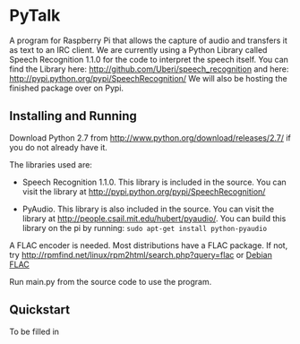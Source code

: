 PyTalk
======

A program for Raspberry Pi that allows the capture of audio and transfers it as text to an IRC client. We are currently using a Python Library called Speech Recognition 1.1.0 for the code to interpret the speech itself. You can find the Library here: http://github.com/Uberi/speech_recognition and here: http://pypi.python.org/pypi/SpeechRecognition/
We will also be hosting the finished package over on Pypi.

Installing and Running
--------
Download Python 2.7 from http://www.python.org/download/releases/2.7/ if you do not already have it.

The libraries used are:

  - Speech Recognition 1.1.0. This library is included in the source. You can visit the library at       http://pypi.python.org/pypi/SpeechRecognition/

  - PyAudio. This library is also included in the source. You can visit the library at http://people.csail.mit.edu/hubert/pyaudio/.
You can build this library on the pi by running: `sudo apt-get install python-pyaudio`

A FLAC encoder is needed. Most distributions have a FLAC package. If not, try http://rpmfind.net/linux/rpm2html/search.php?query=flac or [Debian FLAC](http://packages.debian.org/cgi-bin/search_packages.pl?keywords=flac&searchon=names&subword=1&version=all&release=all)

Run main.py from the source code to use the program.

Quickstart
--------
To be filled in
